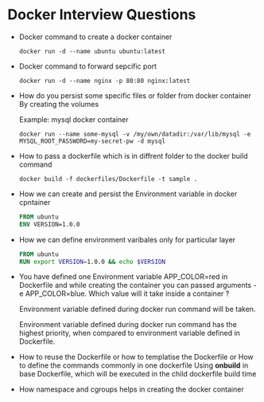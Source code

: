 # Docker Interview Questions

* Docker command to create a docker container
  ```
  docker run -d --name ubuntu ubuntu:latest
  ```
* Docker command to forward sepcific port
  ```
  docker run -d --name nginx -p 80:80 nginx:latest
  ```
* How do you persist some specific files or folder from docker container
  By creating the volumes

  Example: mysql docker container
  ```
  docker run --name some-mysql -v /my/own/datadir:/var/lib/mysql -e MYSQL_ROOT_PASSWORD=my-secret-pw -d mysql
  ```
* How to pass a dockerfile which is in diffrent folder to the docker build command
  ```
  docker build -f dockerfiles/Dockerfile -t sample .
  ```

* How we can create and persist the Environment variable in docker cpntainer
  ```Dockerfile
  FROM ubuntu
  ENV VERSION=1.0.0
  ```

* How we can define environment varibales only for particular layer
  ```Dockerfile
  FROM ubuntu
  RUN export VERSION=1.0.0 && echo $VERSION
  ```

* You have defined one Environment variable APP_COLOR=red in Dockerfile and while creating the container you can passed arguments -e APP_COLOR=blue. Which value will it take inside a container ?

  Environment variable defined during docker run command will be taken.

  Environment variable defined during docker run command has the highest priority, when compared to environment variable defined in Dockerfile.

* How to reuse the Dockerfile or how to templatise the Dockerfile or How to define the commands commonly in one dockerfile
  Using **onbuild** in base Dockerfile, which will be executed in the child dockerfile build time

* How namespace and cgroups helps in creating the docker container

